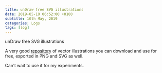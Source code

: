 ```yaml
---
title: unDraw free SVG illustrations
date: 2019-05-10 06:52:00 +0100
subtitle: 10th May, 2019
categories: Logs
tags: [log]
---
```


unDraw free SVG illustrations

A very good [repository](https://undraw.co/) of vector illustrations you can download and use for free, exported in PNG and SVG as well.

Can't wait to use it for my experiments.